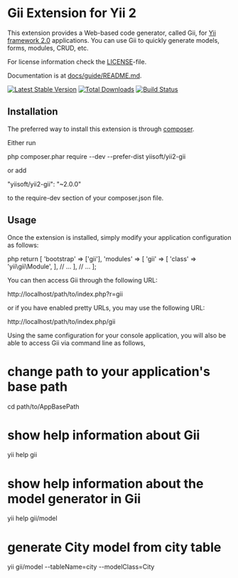 Gii Extension for Yii 2
========================

This extension provides a Web-based code generator, called Gii, for [Yii framework 2.0](http://www.yiiframework.com) applications.
You can use Gii to quickly generate models, forms, modules, CRUD, etc.

For license information check the [LICENSE](LICENSE.md)-file.

Documentation is at [docs/guide/README.md](docs/guide/README.md).

[![Latest Stable Version](https://poser.pugx.org/yiisoft/yii2-gii/v/stable.png)](https://packagist.org/packages/yiisoft/yii2-gii)
[![Total Downloads](https://poser.pugx.org/yiisoft/yii2-gii/downloads.png)](https://packagist.org/packages/yiisoft/yii2-gii)
[![Build Status](https://travis-ci.org/yiisoft/yii2-gii.svg?branch=master)](https://travis-ci.org/yiisoft/yii2-gii)


Installation
------------

The preferred way to install this extension is through [composer](http://getcomposer.org/download/).

Either run

   
php composer.phar require --dev --prefer-dist yiisoft/yii2-gii
   

or add

   
"yiisoft/yii2-gii": "~2.0.0"
   

to the require-dev section of your  composer.json  file.


Usage
-----

Once the extension is installed, simply modify your application configuration as follows:

   php
return [
    'bootstrap' => ['gii'],
    'modules' => [
        'gii' => [
            'class' => 'yii\gii\Module',
        ],
        // ...
    ],
    // ...
];
   

You can then access Gii through the following URL:

   
http://localhost/path/to/index.php?r=gii
   

or if you have enabled pretty URLs, you may use the following URL:

   
http://localhost/path/to/index.php/gii
   

Using the same configuration for your console application, you will also be able to access Gii via
command line as follows,

   
# change path to your application's base path
cd path/to/AppBasePath

# show help information about Gii
yii help gii

# show help information about the model generator in Gii
yii help gii/model

# generate City model from city table
yii gii/model --tableName=city --modelClass=City
   

